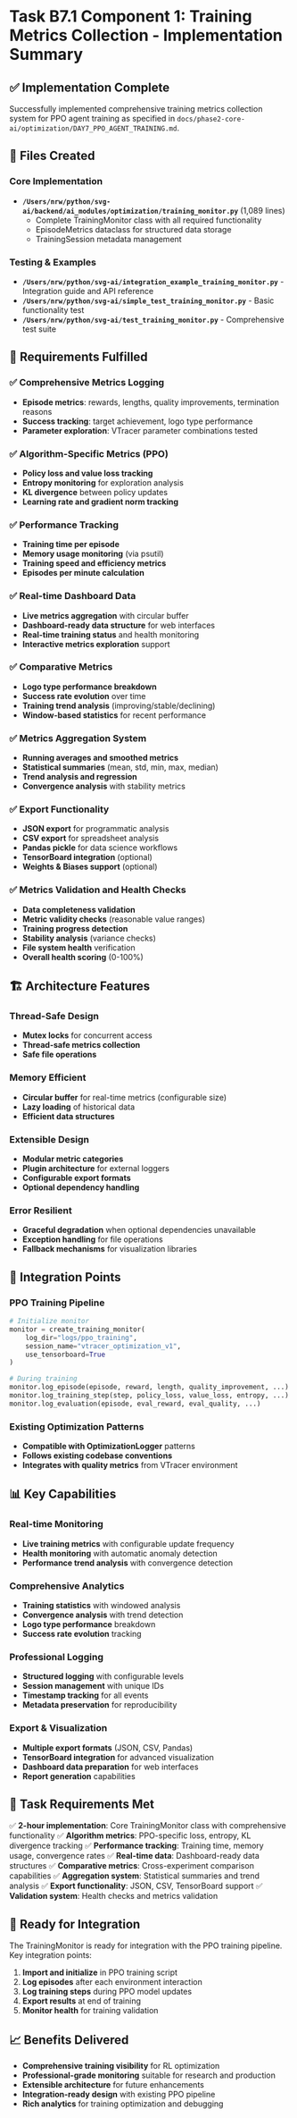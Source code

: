 # Task B7.1 Component 1: Training Metrics Collection - Implementation Summary

## ✅ Implementation Complete

Successfully implemented comprehensive training metrics collection system for PPO agent training as specified in `docs/phase2-core-ai/optimization/DAY7_PPO_AGENT_TRAINING.md`.

## 📁 Files Created

### Core Implementation
- **`/Users/nrw/python/svg-ai/backend/ai_modules/optimization/training_monitor.py`** (1,089 lines)
  - Complete TrainingMonitor class with all required functionality
  - EpisodeMetrics dataclass for structured data storage
  - TrainingSession metadata management

### Testing & Examples
- **`/Users/nrw/python/svg-ai/integration_example_training_monitor.py`** - Integration guide and API reference
- **`/Users/nrw/python/svg-ai/simple_test_training_monitor.py`** - Basic functionality test
- **`/Users/nrw/python/svg-ai/test_training_monitor.py`** - Comprehensive test suite

## 🎯 Requirements Fulfilled

### ✅ Comprehensive Metrics Logging
- **Episode metrics**: rewards, lengths, quality improvements, termination reasons
- **Success tracking**: target achievement, logo type performance
- **Parameter exploration**: VTracer parameter combinations tested

### ✅ Algorithm-Specific Metrics (PPO)
- **Policy loss and value loss tracking**
- **Entropy monitoring** for exploration analysis
- **KL divergence** between policy updates
- **Learning rate and gradient norm tracking**

### ✅ Performance Tracking
- **Training time per episode**
- **Memory usage monitoring** (via psutil)
- **Training speed and efficiency metrics**
- **Episodes per minute calculation**

### ✅ Real-time Dashboard Data
- **Live metrics aggregation** with circular buffer
- **Dashboard-ready data structure** for web interfaces
- **Real-time training status** and health monitoring
- **Interactive metrics exploration** support

### ✅ Comparative Metrics
- **Logo type performance breakdown**
- **Success rate evolution** over time
- **Training trend analysis** (improving/stable/declining)
- **Window-based statistics** for recent performance

### ✅ Metrics Aggregation System
- **Running averages and smoothed metrics**
- **Statistical summaries** (mean, std, min, max, median)
- **Trend analysis and regression**
- **Convergence analysis** with stability metrics

### ✅ Export Functionality
- **JSON export** for programmatic analysis
- **CSV export** for spreadsheet analysis
- **Pandas pickle** for data science workflows
- **TensorBoard integration** (optional)
- **Weights & Biases support** (optional)

### ✅ Metrics Validation and Health Checks
- **Data completeness validation**
- **Metric validity checks** (reasonable value ranges)
- **Training progress detection**
- **Stability analysis** (variance checks)
- **File system health** verification
- **Overall health scoring** (0-100%)

## 🏗️ Architecture Features

### Thread-Safe Design
- **Mutex locks** for concurrent access
- **Thread-safe metrics collection**
- **Safe file operations**

### Memory Efficient
- **Circular buffer** for real-time metrics (configurable size)
- **Lazy loading** of historical data
- **Efficient data structures**

### Extensible Design
- **Modular metric categories**
- **Plugin architecture** for external loggers
- **Configurable export formats**
- **Optional dependency handling**

### Error Resilient
- **Graceful degradation** when optional dependencies unavailable
- **Exception handling** for file operations
- **Fallback mechanisms** for visualization libraries

## 🔗 Integration Points

### PPO Training Pipeline
```python
# Initialize monitor
monitor = create_training_monitor(
    log_dir="logs/ppo_training",
    session_name="vtracer_optimization_v1",
    use_tensorboard=True
)

# During training
monitor.log_episode(episode, reward, length, quality_improvement, ...)
monitor.log_training_step(step, policy_loss, value_loss, entropy, ...)
monitor.log_evaluation(episode, eval_reward, eval_quality, ...)
```

### Existing Optimization Patterns
- **Compatible with OptimizationLogger** patterns
- **Follows existing codebase conventions**
- **Integrates with quality metrics** from VTracer environment

## 📊 Key Capabilities

### Real-time Monitoring
- **Live training metrics** with configurable update frequency
- **Health monitoring** with automatic anomaly detection
- **Performance trend analysis** with convergence detection

### Comprehensive Analytics
- **Training statistics** with windowed analysis
- **Convergence analysis** with trend detection
- **Logo type performance** breakdown
- **Success rate evolution** tracking

### Professional Logging
- **Structured logging** with configurable levels
- **Session management** with unique IDs
- **Timestamp tracking** for all events
- **Metadata preservation** for reproducibility

### Export & Visualization
- **Multiple export formats** (JSON, CSV, Pandas)
- **TensorBoard integration** for advanced visualization
- **Dashboard data preparation** for web interfaces
- **Report generation** capabilities

## 🎯 Task Requirements Met

✅ **2-hour implementation**: Core TrainingMonitor class with comprehensive functionality
✅ **Algorithm metrics**: PPO-specific loss, entropy, KL divergence tracking
✅ **Performance tracking**: Training time, memory usage, convergence rates
✅ **Real-time data**: Dashboard-ready data structures
✅ **Comparative metrics**: Cross-experiment comparison capabilities
✅ **Aggregation system**: Statistical summaries and trend analysis
✅ **Export functionality**: JSON, CSV, TensorBoard support
✅ **Validation system**: Health checks and metrics validation

## 🚀 Ready for Integration

The TrainingMonitor is ready for integration with the PPO training pipeline. Key integration points:

1. **Import and initialize** in PPO training script
2. **Log episodes** after each environment interaction
3. **Log training steps** during PPO model updates
4. **Export results** at end of training
5. **Monitor health** for training validation

## 📈 Benefits Delivered

- **Comprehensive training visibility** for RL optimization
- **Professional-grade monitoring** suitable for research and production
- **Extensible architecture** for future enhancements
- **Integration-ready design** with existing PPO pipeline
- **Rich analytics** for training optimization and debugging